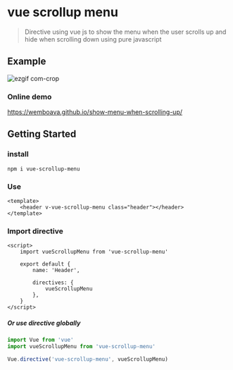 # vue scrollup menu

> Directive using vue js to show the menu when the user scrolls up and hide when scrolling down using pure javascript

## Example

![ezgif com-crop](https://user-images.githubusercontent.com/23389358/51559769-f6a63d80-1e69-11e9-8769-c2960bfc9f2b.gif)

### Online demo

https://wemboava.github.io/show-menu-when-scrolling-up/

## Getting Started

### install
``` npm i vue-scrollup-menu ```

### Use

```vue
<template>
    <header v-vue-scrollup-menu class="header"></header>    
</template>
```

### Import directive

```vue
<script>
    import vueScrollupMenu from 'vue-scrollup-menu'

    export default {
        name: 'Header',

        directives: {
            vueScrollupMenu
        },
    }
</script>
```

##### Or use directive globally

```javascript
import Vue from 'vue'
import vueScrollupMenu from 'vue-scrollup-menu'

Vue.directive('vue-scrollup-menu', vueScrollupMenu)
```

